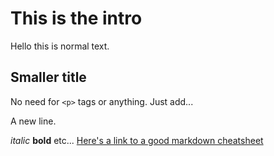 This is the intro
=================

Hello this is normal text.

Smaller title
-------------

No need for `<p>` tags or anything. Just add...

A new line.

_italic_ **bold** etc... [Here's a link to a good markdown cheatsheet](https://github.com/adam-p/markdown-here/wiki/Markdown-Cheatsheet)
